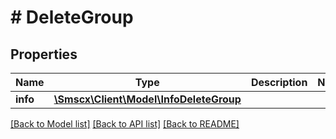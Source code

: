 # # DeleteGroup

## Properties

Name | Type | Description | Notes
------------ | ------------- | ------------- | -------------
**info** | [**\Smscx\Client\Model\InfoDeleteGroup**](InfoDeleteGroup.md) |  |

[[Back to Model list]](../../README.md#models) [[Back to API list]](../../README.md#endpoints) [[Back to README]](../../README.md)
